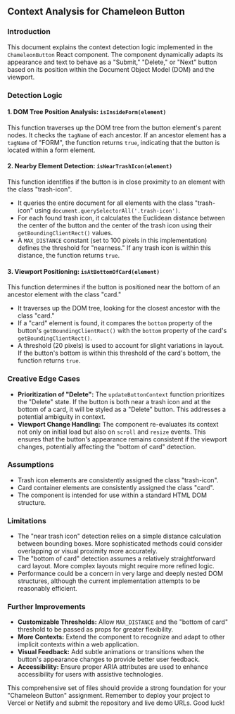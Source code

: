 ## Context Analysis for Chameleon Button

### Introduction

This document explains the context detection logic implemented in the `ChameleonButton` React component. The component dynamically adapts its appearance and text to behave as a "Submit," "Delete," or "Next" button based on its position within the Document Object Model (DOM) and the viewport.

### Detection Logic
#### 1. DOM Tree Position Analysis: `isInsideForm(element)`

This function traverses up the DOM tree from the button element's parent nodes. It checks the `tagName` of each ancestor. If an ancestor element has a `tagName` of "FORM", the function returns `true`, indicating that the button is located within a form element.

#### 2. Nearby Element Detection: `isNearTrashIcon(element)`

This function identifies if the button is in close proximity to an element with the class "trash-icon".

* It queries the entire document for all elements with the class "trash-icon" using `document.querySelectorAll('.trash-icon')`.
* For each found trash icon, it calculates the Euclidean distance between the center of the button and the center of the trash icon using their `getBoundingClientRect()` values.
* A `MAX_DISTANCE` constant (set to 100 pixels in this implementation) defines the threshold for "nearness." If any trash icon is within this distance, the function returns `true`.

#### 3. Viewport Positioning: `isAtBottomOfCard(element)`

This function determines if the button is positioned near the bottom of an ancestor element with the class "card."

* It traverses up the DOM tree, looking for the closest ancestor with the class "card."
* If a "card" element is found, it compares the `bottom` property of the button's `getBoundingClientRect()` with the `bottom` property of the card's `getBoundingClientRect()`.
* A threshold (20 pixels) is used to account for slight variations in layout. If the button's bottom is within this threshold of the card's bottom, the function returns `true`.

### Creative Edge Cases

* **Prioritization of "Delete":** The `updateButtonContext` function prioritizes the "Delete" state. If the button is both near a trash icon and at the bottom of a card, it will be styled as a "Delete" button. This addresses a potential ambiguity in context.
* **Viewport Change Handling:** The component re-evaluates its context not only on initial load but also on `scroll` and `resize` events. This ensures that the button's appearance remains consistent if the viewport changes, potentially affecting the "bottom of card" detection.

### Assumptions

* Trash icon elements are consistently assigned the class "trash-icon".
* Card container elements are consistently assigned the class "card".
* The component is intended for use within a standard HTML DOM structure.

### Limitations

* The "near trash icon" detection relies on a simple distance calculation between bounding boxes. More sophisticated methods could consider overlapping or visual proximity more accurately.
* The "bottom of card" detection assumes a relatively straightforward card layout. More complex layouts might require more refined logic.
* Performance could be a concern in very large and deeply nested DOM structures, although the current implementation attempts to be reasonably efficient.

### Further Improvements

* **Customizable Thresholds:** Allow `MAX_DISTANCE` and the "bottom of card" threshold to be passed as props for greater flexibility.
* **More Contexts:** Extend the component to recognize and adapt to other implicit contexts within a web application.
* **Visual Feedback:** Add subtle animations or transitions when the button's appearance changes to provide better user feedback.
* **Accessibility:** Ensure proper ARIA attributes are used to enhance accessibility for users with assistive technologies.

This comprehensive set of files should provide a strong foundation for your "Chameleon Button" assignment. Remember to deploy your project to Vercel or Netlify and submit the repository and live demo URLs. Good luck!
